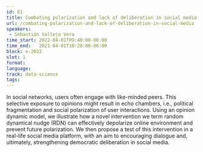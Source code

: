 ```yaml
---
id: E1
title: Combating polarization and lack of deliberation in social media
url: /combating-polarization-and-lack-of-deliberation-in-social-media
speakers:
 - Sebastián Vallejo Vera
time_start: 2022-04-01T09:40:00-06:00
time_end:   2021-04-01T10:20:00-06:00
block: e-2022
slot: 1
format: 
language: 
track: data-science
tags:
---
```


In social networks, users often engage with like-minded peers. This selective exposure to opinions might result in echo chambers, i.e., political fragmentation and social polarization of user interactions. Using an opinion dynamic model, we illustrate how a novel intervention we term random dynamical nudge (RDN) can effectively depolarize online environment and prevent future polarization. We then propose a test of this intervention in a real-life social media platform, with an aim to encouraging dialogue and, ultimately, strengthening democratic deliberation in social media.

